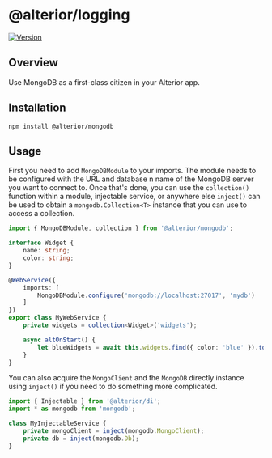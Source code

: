 # @alterior/logging

[![Version](https://img.shields.io/npm/v/@alterior/mongodb.svg)](https://www.npmjs.com/package/@alterior/mongodb)

## Overview

Use MongoDB as a first-class citizen in your Alterior app.

## Installation

```
npm install @alterior/mongodb
```

## Usage

First you need to add `MongoDBModule` to your imports. The module needs to be configured with the URL and database n
name of the MongoDB server you want to connect to. Once that's done, you can use the `collection()` function within 
a module, injectable service, or anywhere else `inject()` can be used to obtain a `mongodb.Collection<T>` instance 
that you can use to access a collection.

```typescript
import { MongoDBModule, collection } from '@alterior/mongodb';

interface Widget {
    name: string;
    color: string;
}

@WebService({
    imports: [
        MongoDBModule.configure('mongodb://localhost:27017', 'mydb')
    ]
})
export class MyWebService {
    private widgets = collection<Widget>('widgets');

    async altOnStart() {
        let blueWidgets = await this.widgets.find({ color: 'blue' }).toArray();
    }
}
```

You can also acquire the `MongoClient` and the `MongoDB` directly instance using `inject()` if you need to do something
more complicated.

```typescript
import { Injectable } from '@alterior/di';
import * as mongodb from 'mongodb';

class MyInjectableService {
    private mongoClient = inject(mongodb.MongoClient);
    private db = inject(mongodb.Db);
}

```